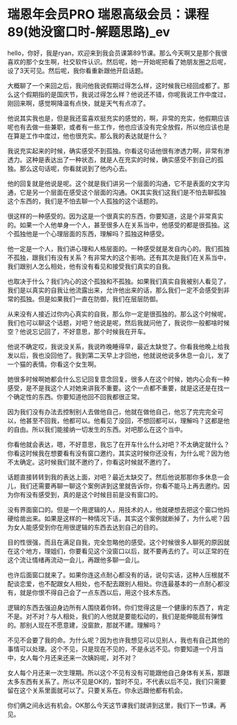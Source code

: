 # 瑞恩年会员PRO 瑞恩高级会员：课程89(她没窗口时-解题思路)_ev

hello，你好，我是ryan，欢迎来到我会员课第89节课。那么今天啊又是那个我很喜欢的那个女生啊，社交软件认识。然后呢，她一开始呢把看了她朋友圈之后呢，设了3天可见。然后呢，我你看重新跟他开启话题。

大概聊了一个来回之后，我问他我说假期过得怎么样，这时候我已经回成都了。那么这个假期指的是国庆节，我说过得怎么样？他说还不错，你呢我说工作中度过，刚回来啊，感觉啊降温有点快，就是天气有点凉了。

他说其实我也是，但是我还蛮喜欢挺充实的感觉的，啊，非常的充实，他假期应该呢也有去做一些兼职，或者有一些工作，他也应该没有完全放假，所以他应该也是在算是工作中度过，他也很充实。那么我的表达就是什么？

我说充实起来的时候，确实感受不到孤独。你看这句话他很有渗透力啊，非常有渗透力。这种是表达出了一种状态，就是人在充实的时候，确实感受不到自己的孤独。那么这句话呢，你看就说到了他内心去。

他的回复就是他说是呢。这个就是我们讲另一个层面的沟通，它不是表面的文字沟通，它是另一个层面在感受这个层面的沟通。OK其实我们这我们是不怕去聊孤独这个东西的，我们是不怕去聊一个人孤独的这个话题的。

很这样的一种感受的。因为这是一个很真实的东西，你要知道，这是个非常真实的。如果一个人他单身一个人，甚至很多人在关系当中，他感受的都是很孤独。这个孤独他是一个心理层面的东西，理解吗？孤独这种感受。

他一定是一个人，我们讲心理和人格层面的。一种感受就是发自内心的。我们孤独不孤独，跟我们有没有关系？有非常大的这个影响。还有其次是我们在关系当中，我们跟别人怎么相处，他有没有看见和接受我们真实的自我。

也取决于什么？我们内心的这个孤独和不孤独。如果我们真实自我被别人看见了，我们是以真实的自我让他流露出来，允许他出来的话，那么我们一定不会感受到非常的孤独。但是如果我们一直在防御，我们在层层防御。

从来没有人接近过你内心真实的自我，那么你一定是很孤独的。那么这个时候呢，我们也可以聊这个话题，对吧？他说是呢，然后我就问他了，我说你一般都啥时候空？他说忘记回了，不好意思，那个时候我在开车。

他说不确定哎，我说没关系，我说昨晚睡得早，最近太缺觉了。你看我他晚上给我发以后，我也没回他了。我到第二天早上才回他，他就说他说多休息一会儿，发了一个猫的表情。你看这个女生啊。

她很多时候啊她都会什么忘记回复意念回复。很多人在这个时候，她内心会有一种感受，是不是我这个人对她来讲我不重要。这个一点都不重要，就是这还是在找一个确定性的东西。你要知道他回不回我都很正常。

因为我们没有办法去控制别人去做他自己，他就在做他自己，他忘了完完完全可以，他甚至不回我，他都可以。他看见了没回，不想回都可以，理解吗？这都是他的自由。所以我们能接纳一切发生的东西。对吧那么在这个当中。

你看他就会表达，嗯，不好意思，我忘了在开车什么什么对吧？不太确定就什么？你看这时候我在想要看有没有窗口邀约，其实这时候你还没有，为什么呢？因为他不太确定。这时候我们就不邀约了，你看这时候就不邀约了。

话题直接转转到我的表达上面，对吧？最近太缺交了。然后他说那那你多休息一会儿，我们还需要再聊一聊这个案例讲到这里就告诉你，你看不能马上再去邀约。因为你有没有感受到，真的是这个时候目前是没有窗口的。

没有界面窗口的。但是一个用逻辑的人，用技术的人，他就硬想去把这个窗口他妈硬给凿出来。如果是这样的一种情况下话，其实这个案例就断掉了，为什么呢？因为女人能感受到你在用很逻辑的东西去达到自己的目的。

目的性很强，而且在满足自我，完全忽略他的感受。这个时候很多人聊死的原因就在这个地方，理姐们，你要看见这个没窗口以后，就不要再去约了。可以正常的在这个流让情绪再流动一会儿，再跟他多聊一会儿。

也许后面窗口就来了。如果你连这点耐心都没有的话，说句实话，这种人压根就不配谈恋爱，也不配跟女人相处，也不配去跟别人相处。你连最基本的一点耐心都没有，就是你恨不得自己会了一点东西以后，用这个技术东西。

逻辑的东西去强迫身边所有人围绕着你转。你们觉得这是一个健康的东西了，肯定不是。对不对？与人相处，我们的人他就是要能松动的，我们是能伸能屈有弹性的。那别人现在不愿意建，没窗款，那就不建。理解吗？

不见不会要了我的命。为什么呢？因为也许我想见可以见别人，我也有自己其他的事情可以处理。这个不见，只是现在不见的，不是永远不见。你要知道一个月当中，女人每个月还来还来一次姨妈呢，对不对？

女人每个月还来一次生理期。所以这个不见有没有可能跟他自己身体有关系，那跟太多东西有关系了。所以不见是OK的，暂时不见，不代表以后不见，我们只需要留在这个关系里面就可以了。只要关系在。你永远跟他都有机会。

你们俩之间永远有机会。OK那么今天这节课我们就讲到这里，我们下一节课。再见。